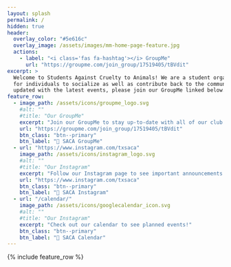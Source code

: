 ```yaml
---
layout: splash
permalink: /
hidden: true
header:
  overlay_color: "#5e616c"
  overlay_image: /assets/images/mm-home-page-feature.jpg
  actions:
    - label: "<i class='fas fa-hashtag'></i> GroupMe"
      url: "https://groupme.com/join_group/17519405/tBVdit"
excerpt: >
  Welcome to Students Against Cruelty to Animals! We are a student organization at UT Austin that provides a space
  for individuals to socialize as well as contribute back to the community by advocating for veganism. To stay
  updated with the latest events, please join our GroupMe linked below.<br />
feature_row:
  - image_path: /assets/icons/groupme_logo.svg
    #alt: ""
    #title: "Our GroupMe"
    excerpt: "Join our GroupMe to stay up-to-date with all of our club details!"
    url: "https://groupme.com/join_group/17519405/tBVdit"
    btn_class: "btn--primary"
    btn_label: "🔗 SACA GroupMe"
  - url: "https://www.instagram.com/txsaca"
    image_path: /assets/icons/instagram_logo.svg
    #alt: ""
    #title: "Our Instagram"
    excerpt: "Follow our Instagram page to see important announcements!"
    url: "https://www.instagram.com/txsaca"
    btn_class: "btn--primary"
    btn_label: "🔗 SACA Instagram"
  - url: "/calendar/"
    image_path: /assets/icons/googlecalendar_icon.svg
    #alt: ""
    #title: "Our Instagram"
    excerpt: "Check out our calendar to see planned events!"
    btn_class: "btn--primary"
    btn_label: "🔗 SACA Calendar"      
---
```


{% include feature_row %}